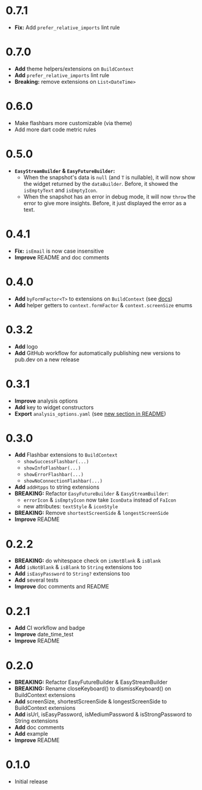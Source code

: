 # 0.7.1
- **Fix:** Add `prefer_relative_imports` lint rule

# 0.7.0
- **Add** theme helpers/extensions on `BuildContext`
- **Add** `prefer_relative_imports` lint rule
- **Breaking:** remove extensions on `List<DateTime>`

# 0.6.0
- Make flashbars more customizable (via theme)
- Add more dart code metric rules

# 0.5.0
- **`EasyStreamBuilder` & `EasyFutureBuilder`:**
  - When the snapshot's data is `null` (and `T` is nullable), it will now show the widget returned by the `dataBuilder`. Before, it showed the `isEmptyText` and `isEmptyIcon`.
  - When the snapshot has an error in debug mode, it will now `throw` the error to give more insights. Before, it just displayed the error as a text.

# 0.4.1
- **Fix:** `isEmail` is now case insensitive
- **Improve** README and doc comments

# 0.4.0
- **Add** `byFormFactor<T>` to extensions on `BuildContext` (see [docs](https://pub.dev/documentation/fleasy/latest/fleasy/AdpativeContextExtensions/byFormFactor.html))
- **Add** helper getters to `context.formFactor` & `context.screenSize` enums

# 0.3.2
- **Add** logo
- **Add** GitHub workflow for automatically publishing new versions to pub.dev on a new release

# 0.3.1
- **Improve** analysis options
- **Add** key to widget constructors
- **Export** `analysis_options.yaml` (see [new section in README](https://pub.dev/packages/fleasy#analysis-options))

# 0.3.0

- **Add** Flashbar extensions to `BuildContext`
    - `showSuccessFlashbar(...)`
    - `showInfoFlashbar(...)`
    - `showErrorFlashbar(...)`
    - `showNoConnectionFlashbar(...)`
- **Add** `addHtpps` to string extensions
- **BREAKING:** Refactor `EasyFutureBuilder` & `EasyStreamBuilder`:
    - `errorIcon` & `isEmptyIcon` now take `IconData` instead of `FaIcon`
    - new attributes: `textStyle` & `iconStyle`
- **BREAKING:** Remove `shortestScreenSide` & `longestScreenSide`
- **Improve** README

# 0.2.2

- **BREAKING:** do whitespace check on `isNotBlank` & `isBlank`
- **Add** `isNotBlank` & `isBlank` to `String` extensions too
- **Add** `isEasyPassword` to `String?` extensions too
- **Add** several tests
- **Improve** doc comments and README

# 0.2.1

- **Add** CI workflow and badge
- **Improve** date_time_test
- **Improve** README

# 0.2.0

- **BREAKING:** Refactor EasyFutureBuilder & EasyStreamBuilder
- **BREAKING:** Rename closeKeyboard() to dismissKeyboard() on BuildContext extensions
- **Add** screenSize, shortestScreenSide & longestScreenSide to BuildContext extensions
- **Add** isUrl, isEasyPassword, isMediumPassword & isStrongPassword to String extensions
- **Add** doc comments
- **Add** example
- **Improve** README

# 0.1.0

- Initial release